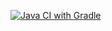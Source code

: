 [![Java CI with Gradle](https://github.com/alexzh14/PageObject/actions/workflows/gradle.yml/badge.svg)](https://github.com/alexzh14/PageObject/actions/workflows/gradle.yml)